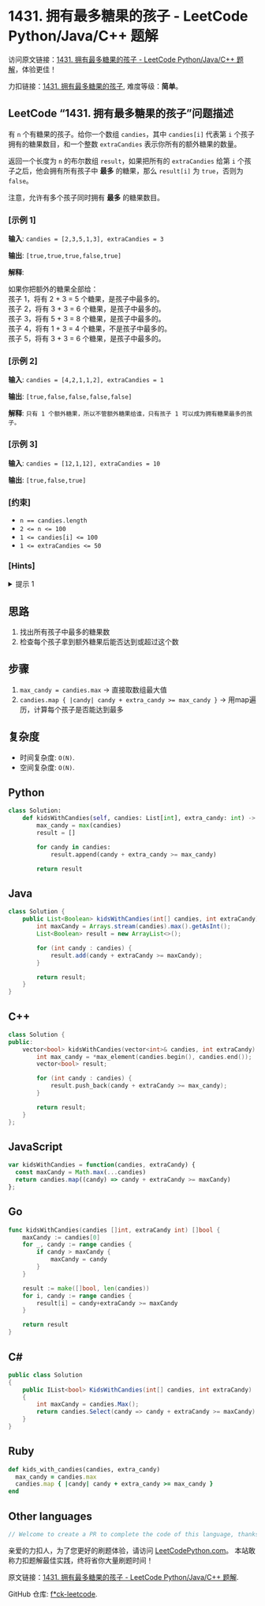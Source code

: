 # 1431. 拥有最多糖果的孩子 - LeetCode Python/Java/C++ 题解

访问原文链接：[1431. 拥有最多糖果的孩子 - LeetCode Python/Java/C++ 题解](https://leetcodepython.com/zh/leetcode/1431-kids-with-the-greatest-number-of-candies)，体验更佳！

力扣链接：[1431. 拥有最多糖果的孩子](https://leetcode.cn/problems/kids-with-the-greatest-number-of-candies), 难度等级：**简单**。

## LeetCode “1431. 拥有最多糖果的孩子”问题描述

有 `n` 个有糖果的孩子。给你一个数组 `candies`，其中 `candies[i]` 代表第 `i` 个孩子拥有的糖果数目，和一个整数 `extraCandies` 表示你所有的额外糖果的数量。

返回一个长度为 `n` 的布尔数组 `result`，如果把所有的 `extraCandies` 给第 `i` 个孩子之后，他会拥有所有孩子中 **最多** 的糖果，那么 `result[i]` 为 `true`，否则为 `false`。

注意，允许有多个孩子同时拥有 **最多** 的糖果数目。

### [示例 1]

**输入**: `candies = [2,3,5,1,3], extraCandies = 3`

**输出**: `[true,true,true,false,true]`

**解释**: 

<p>如果你把额外的糖果全部给：<br>
孩子 1，将有 2 + 3 = 5 个糖果，是孩子中最多的。<br>
孩子 2，将有 3 + 3 = 6 个糖果，是孩子中最多的。<br>
孩子 3，将有 5 + 3 = 8 个糖果，是孩子中最多的。<br>
孩子 4，将有 1 + 3 = 4 个糖果，不是孩子中最多的。<br>
孩子 5，将有 3 + 3 = 6 个糖果，是孩子中最多的。</p>


### [示例 2]

**输入**: `candies = [4,2,1,1,2], extraCandies = 1`

**输出**: `[true,false,false,false,false]`

**解释**: `只有 1 个额外糖果，所以不管额外糖果给谁，只有孩子 1 可以成为拥有糖果最多的孩子。`

### [示例 3]

**输入**: `candies = [12,1,12], extraCandies = 10`

**输出**: `[true,false,true]`

### [约束]

- `n == candies.length`
- `2 <= n <= 100`
- `1 <= candies[i] <= 100`
- `1 <= extraCandies <= 50`

### [Hints]

<details>
  <summary>提示 1</summary>
  For each kid check if candies[i] + extraCandies ≥ maximum in Candies[i].

  
</details>

## 思路

1. 找出所有孩子中最多的糖果数
2. 检查每个孩子拿到额外糖果后能否达到或超过这个数

## 步骤

1. `max_candy = candies.max` → 直接取数组最大值
2. `candies.map { |candy| candy + extra_candy >= max_candy }` → 用map遍历，计算每个孩子是否能达到最多

## 复杂度

- 时间复杂度: `O(N)`.
- 空间复杂度: `O(N)`.

## Python

```python
class Solution:
    def kidsWithCandies(self, candies: List[int], extra_candy: int) -> List[bool]:
        max_candy = max(candies)
        result = []

        for candy in candies:
            result.append(candy + extra_candy >= max_candy)

        return result
```

## Java

```java
class Solution {
    public List<Boolean> kidsWithCandies(int[] candies, int extraCandy) {
        int maxCandy = Arrays.stream(candies).max().getAsInt();
        List<Boolean> result = new ArrayList<>();

        for (int candy : candies) {
            result.add(candy + extraCandy >= maxCandy);
        }

        return result;
    }
}
```

## C++

```cpp
class Solution {
public:
    vector<bool> kidsWithCandies(vector<int>& candies, int extraCandy) {
        int max_candy = *max_element(candies.begin(), candies.end());
        vector<bool> result;

        for (int candy : candies) {
            result.push_back(candy + extraCandy >= max_candy);
        }

        return result;
    }
};
```

## JavaScript

```javascript
var kidsWithCandies = function(candies, extraCandy) {
  const maxCandy = Math.max(...candies)
  return candies.map((candy) => candy + extraCandy >= maxCandy)
};

```

## Go

```go
func kidsWithCandies(candies []int, extraCandy int) []bool {
    maxCandy := candies[0]
    for _, candy := range candies {
        if candy > maxCandy {
            maxCandy = candy
        }
    }

    result := make([]bool, len(candies))
    for i, candy := range candies {
        result[i] = candy+extraCandy >= maxCandy
    }

    return result
}
```

## C#

```csharp
public class Solution
{
    public IList<bool> KidsWithCandies(int[] candies, int extraCandy)
    {
        int maxCandy = candies.Max();
        return candies.Select(candy => candy + extraCandy >= maxCandy).ToList();
    }
}
```

## Ruby

```ruby
def kids_with_candies(candies, extra_candy)
  max_candy = candies.max
  candies.map { |candy| candy + extra_candy >= max_candy }
end
```

## Other languages

```java
// Welcome to create a PR to complete the code of this language, thanks!
```

亲爱的力扣人，为了您更好的刷题体验，请访问 [LeetCodePython.com](https://leetcodepython.com/zh)。
本站敢称力扣题解最佳实践，终将省你大量刷题时间！

原文链接：[1431. 拥有最多糖果的孩子 - LeetCode Python/Java/C++ 题解](https://leetcodepython.com/zh/leetcode/1431-kids-with-the-greatest-number-of-candies).

GitHub 仓库: [f*ck-leetcode](https://github.com/fuck-leetcode/fuck-leetcode).

